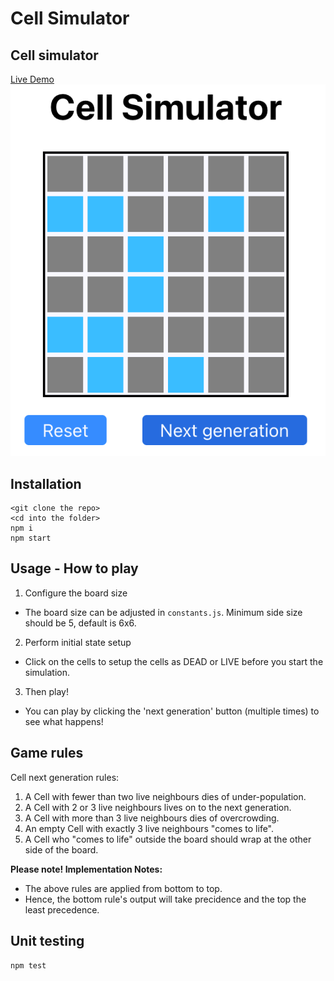 # Cell Simulator
## Cell simulator
[Live Demo](https://heyedd.com/cell_simulator)
![Game screenshot](./docs/game_screenshot.png)

## Installation
```
<git clone the repo>
<cd into the folder>
npm i
npm start
```

## Usage - How to play
1. Configure the board size
  - The board size can be adjusted in `constants.js`. Minimum side size should be 5, default is 6x6.
2. Perform initial state setup
  - Click on the cells to setup the cells as DEAD or LIVE before you start the simulation.
3. Then play!
  - You can play by clicking the 'next generation' button (multiple times) to see what happens!

## Game rules
Cell next generation rules:
1. A Cell with fewer than two live neighbours dies of under-population.
2. A Cell with 2 or 3 live neighbours lives on to the next generation.
3. A Cell with more than 3 live neighbours dies of overcrowding.
4. An empty Cell with exactly 3 live neighbours "comes to life".
5. A Cell who "comes to life" outside the board should wrap at the other side of the
board.

**Please note! Implementation Notes:**
- The above rules are applied from bottom to top. 
- Hence, the bottom rule's output will take precidence and the top the least precedence.
## Unit testing
```
npm test
```
